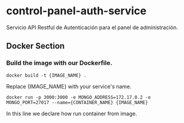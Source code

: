 # control-panel-auth-service
Servicio API Restful de Autenticación para el panel de administración.


## Docker Section
### Build the image with our Dockerfile.

``docker build -t {IMAGE_NAME} .``

Replace {IMAGE_NAME} with your service's name.

``docker run -p 3000:3000 -e MONGO_ADDRESS=172.17.0.2 -e MONGO_PORT=27017 --name={CONTAINER_NAME} {IMAGE_NAME}``

In this line we declare how run container from image.